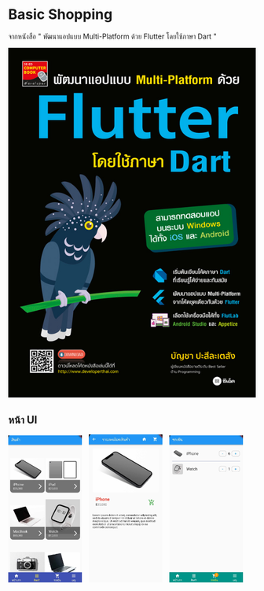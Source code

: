 
# Basic Shopping 

จากหนังสือ " พัฒนาแอปแบบ Multi-Platform ด้วย Flutter โดยใช้ภาษา Dart "



![Logo](https://github.com/Teerapoom/Basic-Shopping-Flutter/blob/main/IMG_git/bookflutter.jpg)


## หน้า UI 
<img src="https://github.com/Teerapoom/Basic-Shopping-Flutter/blob/main/IMG_git/UI%201.jpg" width="150" style="margin-right:10px;"/> <img src="https://github.com/Teerapoom/Basic-Shopping-Flutter/blob/main/IMG_git/UI%202.jpg" width="150" style="margin-right:10px;"/> 
<img src="https://github.com/Teerapoom/Basic-Shopping-Flutter/blob/main/IMG_git/UI%203.jpg" width="150"/>




